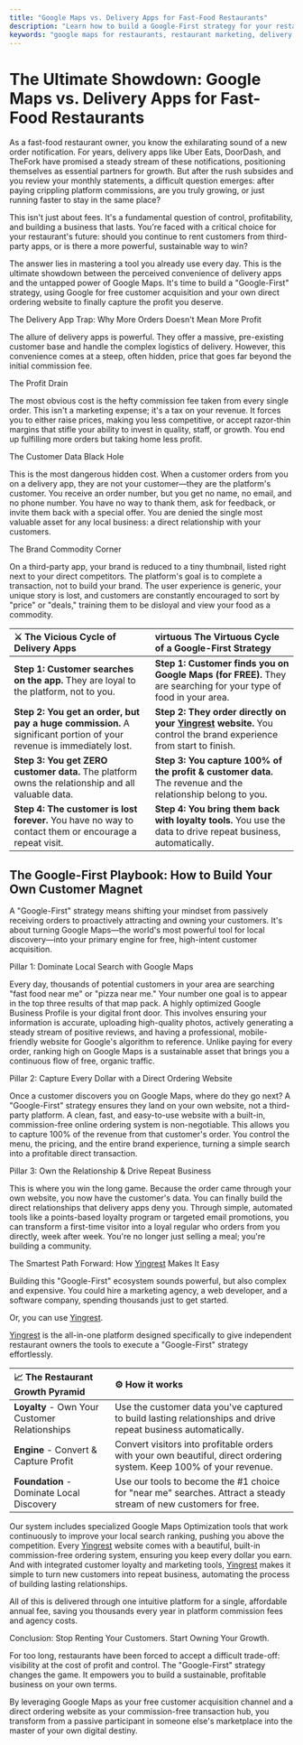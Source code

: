 ```yaml
---
title: "Google Maps vs. Delivery Apps for Fast-Food Restaurants"
description: "Learn how to build a Google-First strategy for your restaurant to get free customer acquisition and capture the profit you deserve with your own direct ordering website."
keywords: "google maps for restaurants, restaurant marketing, delivery apps, commission-free ordering, customer acquisition"
---
```


# The Ultimate Showdown: Google Maps vs. Delivery Apps for Fast-Food Restaurants
As a fast-food restaurant owner, you know the exhilarating sound of a new order notification. For years, delivery apps like Uber Eats, DoorDash, and TheFork have promised a steady stream of these notifications, positioning themselves as essential partners for growth. But after the rush subsides and you review your monthly statements, a difficult question emerges: after paying crippling platform commissions, are you truly growing, or just running faster to stay in the same place?

This isn't just about fees. It's a fundamental question of control, profitability, and building a business that lasts. You're faced with a critical choice for your restaurant's future: should you continue to rent customers from third-party apps, or is there a more powerful, sustainable way to win?

The answer lies in mastering a tool you already use every day. This is the ultimate showdown between the perceived convenience of delivery apps and the untapped power of Google Maps. It's time to build a "Google-First" strategy, using Google for free customer acquisition and your own direct ordering website to finally capture the profit you deserve.

The Delivery App Trap: Why More Orders Doesn't Mean More Profit

The allure of delivery apps is powerful. They offer a massive, pre-existing customer base and handle the complex logistics of delivery. However, this convenience comes at a steep, often hidden, price that goes far beyond the initial commission fee.

The Profit Drain

The most obvious cost is the hefty commission fee taken from every single order. This isn't a marketing expense; it's a tax on your revenue. It forces you to either raise prices, making you less competitive, or accept razor-thin margins that stifle your ability to invest in quality, staff, or growth. You end up fulfilling more orders but taking home less profit.

The Customer Data Black Hole

This is the most dangerous hidden cost. When a customer orders from you on a delivery app, they are not your customer—they are the platform's customer. You receive an order number, but you get no name, no email, and no phone number. You have no way to thank them, ask for feedback, or invite them back with a special offer. You are denied the single most valuable asset for any local business: a direct relationship with your customers.

The Brand Commodity Corner

On a third-party app, your brand is reduced to a tiny thumbnail, listed right next to your direct competitors. The platform's goal is to complete a transaction, not to build your brand. The user experience is generic, your unique story is lost, and customers are constantly encouraged to sort by "price" or "deals," training them to be disloyal and view your food as a commodity.

| ⚔️ The Vicious Cycle of Delivery Apps |  virtuous The Virtuous Cycle of a Google-First Strategy |
| :--- | :--- |
| **Step 1: Customer searches on the app.** They are loyal to the platform, not to you. | **Step 1: Customer finds you on Google Maps (for FREE).** They are searching for your type of food in your area. |
| **Step 2: You get an order, but pay a huge commission.** A significant portion of your revenue is immediately lost. | **Step 2: They order directly on your [Yingrest](https://yingrest.mytruststores.com/) website.** You control the brand experience from start to finish. |
| **Step 3: You get ZERO customer data.** The platform owns the relationship and all valuable data. | **Step 3: You capture 100% of the profit & customer data.** The revenue and the relationship belong to you. |
| **Step 4: The customer is lost forever.** You have no way to contact them or encourage a repeat visit. | **Step 4: You bring them back with loyalty tools.** You use the data to drive repeat business, automatically. |

## The Google-First Playbook: How to Build Your Own Customer Magnet

A "Google-First" strategy means shifting your mindset from passively receiving orders to proactively attracting and owning your customers. It's about turning Google Maps—the world's most powerful tool for local discovery—into your primary engine for free, high-intent customer acquisition.

Pillar 1: Dominate Local Search with Google Maps

Every day, thousands of potential customers in your area are searching "fast food near me" or "pizza near me." Your number one goal is to appear in the top three results of that map pack. A highly optimized Google Business Profile is your digital front door. This involves ensuring your information is accurate, uploading high-quality photos, actively generating a steady stream of positive reviews, and having a professional, mobile-friendly website for Google's algorithm to reference. Unlike paying for every order, ranking high on Google Maps is a sustainable asset that brings you a continuous flow of free, organic traffic.

Pillar 2: Capture Every Dollar with a Direct Ordering Website

Once a customer discovers you on Google Maps, where do they go next? A "Google-First" strategy ensures they land on your own website, not a third-party platform. A clean, fast, and easy-to-use website with a built-in, commission-free online ordering system is non-negotiable. This allows you to capture 100% of the revenue from that customer's order. You control the menu, the pricing, and the entire brand experience, turning a simple search into a profitable direct transaction.

Pillar 3: Own the Relationship & Drive Repeat Business

This is where you win the long game. Because the order came through your own website, you now have the customer's data. You can finally build the direct relationships that delivery apps deny you. Through simple, automated tools like a points-based loyalty program or targeted email promotions, you can transform a first-time visitor into a loyal regular who orders from you directly, week after week. You're no longer just selling a meal; you're building a community.

The Smartest Path Forward: How [Yingrest](https://yingrest.mytruststores.com/) Makes It Easy

Building this "Google-First" ecosystem sounds powerful, but also complex and expensive. You could hire a marketing agency, a web developer, and a software company, spending thousands just to get started.

Or, you can use [Yingrest](https://yingrest.mytruststores.com/).

[Yingrest](https://yingrest.mytruststores.com/) is the all-in-one platform designed specifically to give independent restaurant owners the tools to execute a "Google-First" strategy effortlessly.

| 📈 The Restaurant Growth Pyramid | ⚙️ How it works |
| :--- | :--- |
| **Loyalty** - Own Your Customer Relationships | Use the customer data you've captured to build lasting relationships and drive repeat business automatically. |
| **Engine** - Convert & Capture Profit | Convert visitors into profitable orders with your own beautiful, direct ordering system. Keep 100% of your revenue. |
| **Foundation** - Dominate Local Discovery | Use our tools to become the #1 choice for "near me" searches. Attract a steady stream of new customers for free. |

Our system includes specialized Google Maps Optimization tools that work continuously to improve your local search ranking, pushing you above the competition. Every [Yingrest](https://yingrest.mytruststores.com/) website comes with a beautiful, built-in commission-free ordering system, ensuring you keep every dollar you earn. And with integrated customer loyalty and marketing tools, [Yingrest](https://yingrest.mytruststores.com/) makes it simple to turn new customers into repeat business, automating the process of building lasting relationships.

All of this is delivered through one intuitive platform for a single, affordable annual fee, saving you thousands every year in platform commission fees and agency costs.

Conclusion: Stop Renting Your Customers. Start Owning Your Growth.

For too long, restaurants have been forced to accept a difficult trade-off: visibility at the cost of profit and control. The "Google-First" strategy changes the game. It empowers you to build a sustainable, profitable business on your own terms.

By leveraging Google Maps as your free customer acquisition channel and a direct ordering website as your commission-free transaction hub, you transform from a passive participant in someone else's marketplace into the master of your own digital destiny.